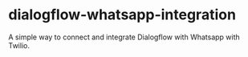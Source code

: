 # dialogflow-whatsapp-integration
A simple way to connect and integrate Dialogflow with Whatsapp with Twilio.
